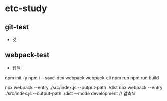 # etc-study

## git-test
- 깃

## webpack-test
- 웹팩

npm init -y
npm i --save-dev webpack webpack-cli
npm run
npm run build

npx webpack --entry ./src/index.js --output-path ./dist
npx webpack --entry ./src/index.js --output-path ./dist --mode development // 압축N
